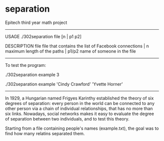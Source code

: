 # separation

Epitech third year math project

---------------------------------------------------------------------

USAGE
    ./302separation file [n | p1 p2]

DESCRIPTION
    file    file that contains the list of Facebook connections | 
    n       maximum length of the paths | 
    p1/p2   name of someone in the file

---------------------------------------------------------------------

To test the program:

./302separation example 3

./302separation example 'Cindy Crawford' 'Yvette Horner'

---------------------------------------------------------------------

In 1929, a Hungarian named Frigyes Karinthy established the theory of 
six degrees of separation: every person in the world can be connected 
to any other person via a chain of individual relationships, that has 
no more than six links. Nowadays, social networks makes it easy to 
evaluate the degree of separation between two individuals, and to 
test this theory.

Starting from a file containing people's names (example.txt), the 
goal was to find how many relatins separated them.
